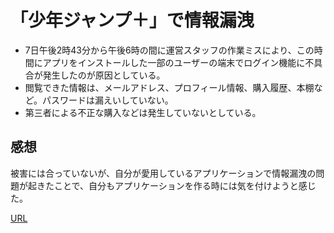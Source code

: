 # 「少年ジャンプ＋」で情報漏洩  
- 7日午後2時43分から午後6時の間に運営スタッフの作業ミスにより、この時間にアプリをインストールした一部のユーザーの端末でログイン機能に不具合が発生したのが原因としている。
- 閲覧できた情報は、メールアドレス、プロフィール情報、購入履歴、本棚など。パスワードは漏えいしていない。
- 第三者による不正な購入などは発生していないとしている。
##  感想  
被害には合っていないが、自分が愛用しているアプリケーションで情報漏洩の問題が起きたことで、自分もアプリケーションを作る時には気を付けようと感じた。  

[URL](https://www.itmedia.co.jp/news/articles/2307/14/news174.html)
